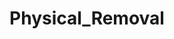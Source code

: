 ---
title: Physical_Removal
crosslinks:
- The_Donald
- Anarchism
- Anarcho_Capitalism
- zeronet
- GoldandBlack
- ShitPoliticsSays
- conspiracy
- EnoughCommieSpam
- LateStageCapitalism
- EnoughAntifaSpam
- SocialistRA
- AMAAggregator
- news
- CapitalismVSocialism
- TopMindsOfReddit
- livven
- BestofPR
- socialism
- COMPLETEANARCHY
- CommunistPedosexuals
---